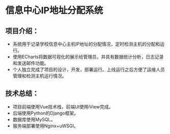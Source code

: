 # 信息中心IP地址分配系统
## 项目介绍：
- 系统用于记录学校信息中心主机IP地址的分配情况，定时检测主机的分配和运行。
- 使用ECharts将数据可视化的展示给管理员，并具有数据统计分析，日志记录和发送邮件功能。
- 个人独立完成了项目的设计，开发，部署运行。上线运行之后方便了运维人员管理和检测主机运行情况。
## 技术总结：
- 项目前端使用Vue技术栈，前端UI使用iView完成。
- 后端使用Python的Django框架。
- 数据库使用MySQL。
- 服务端部署使用Nginx+uWSGI。
